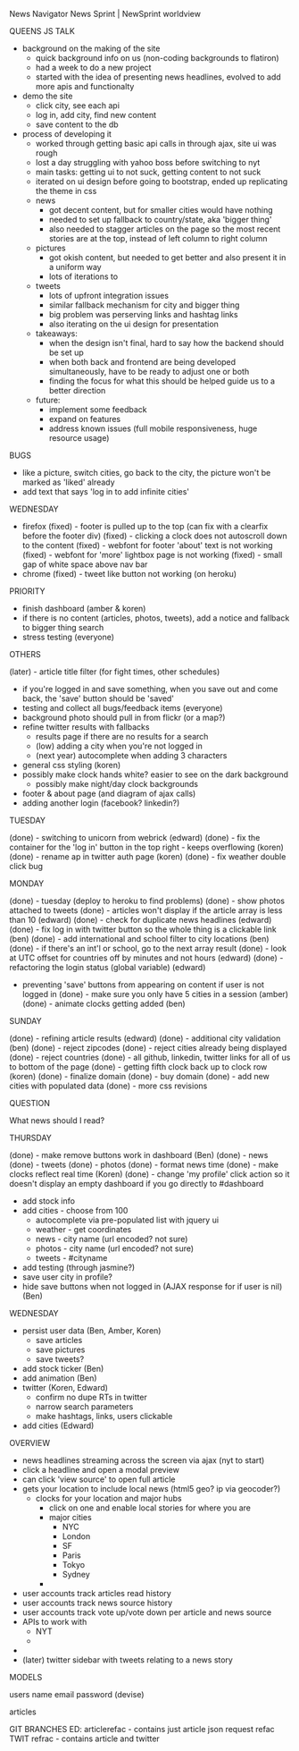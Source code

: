 News Navigator
News Sprint | NewSprint
worldview

QUEENS JS TALK

  - background on the making of the site
    - quick background info on us (non-coding backgrounds to flatiron)
    - had a week to do a new project
    - started with the idea of presenting news headlines, evolved to add more apis and functionalty
  - demo the site
    - click city, see each api
    - log in, add city, find new content
    - save content to the db
  - process of developing it
    - worked through getting basic api calls in through ajax, site ui was rough
    - lost a day struggling with yahoo boss before switching to nyt
    - main tasks: getting ui to not suck, getting content to not suck
    - iterated on ui design before going to bootstrap, ended up replicating the theme in css
    - news
      - got decent content, but for smaller cities would have nothing
      - needed to set up fallback to country/state, aka 'bigger thing'
      - also needed to stagger articles on the page so the most recent stories are at the top, instead of left column to right column
    - pictures
      - got okish content, but needed to get better and also present it in a uniform way
      - lots of iterations to 
    - tweets
      - lots of upfront integration issues
      - similar fallback mechanism for city and bigger thing
      - big problem was perserving links and hashtag links
      - also iterating on the ui design for presentation
    - takeaways:
      - when the design isn't final, hard to say how the backend should be set up
      - when both back and frontend are being developed simultaneously, have to be ready to adjust one or both 
      - finding the focus for what this should be helped guide us to a better direction
    - future:
      - implement some feedback
      - expand on features
      - address known issues (full mobile responsiveness, huge resource usage)


BUGS

- like a picture, switch cities, go back to the city, the picture won't be marked as 'liked' already
- add text that says 'log in to add infinite cities'

WEDNESDAY

- firefox
  (fixed) - footer is pulled up to the top (can fix with a clearfix before the footer div)
  (fixed) - clicking a clock does not autoscroll down to the content
 (fixed) - webfont for footer 'about' text is not working
 (fixed) - webfont for 'more' lightbox page is not working
 (fixed) - small gap of white space above nav bar
- chrome
  (fixed) - tweet like button not working (on heroku)

PRIORITY

- finish dashboard (amber & koren)
- if there is no content (articles, photos, tweets), add a notice and fallback to bigger thing search
- stress testing (everyone)

OTHERS

(later) - article title filter (for fight times, other schedules)
  - if you're logged in and save something, when you save out and come back, the 'save' button should be 'saved'
- testing and collect all bugs/feedback items (everyone)
- background photo should pull in from flickr (or a map?)
- refine twitter results with fallbacks 
  - results page if there are no results for a search
  - (low) adding a city when you're not logged in
  - (next year) autocomplete when adding 3 characters
- general css styling (koren)
- possibly make clock hands white? easier to see on the dark background
  - possibly make night/day clock backgrounds
- footer & about page (and diagram of ajax calls)
- adding another login (facebook? linkedin?)

TUESDAY

(done) - switching to unicorn from webrick (edward)
(done) - fix the container for the 'log in' button in the top right - keeps overflowing (koren)
(done) - rename ap in twitter auth page (koren)
(done) - fix weather double click bug

MONDAY

(done) - tuesday (deploy to heroku to find problems)
(done) - show photos attached to tweets 
(done) - articles won't display if the article array is less than 10 (edward)
(done) - check for duplicate news headlines (edward)
(done) - fix log in with twitter button so the whole thing is a clickable link (ben)
(done) - add international and school filter to city locations (ben)
  (done) - if there's an int'l or school, go to the next array result
(done) - look at UTC offset for countries off by minutes and not hours (edward)
(done) - refactoring the login status (global variable) (edward)
  - preventing 'save' buttons from appearing on content if user is not logged in
(done) - make sure you only have 5 cities in a session (amber)
(done) - animate clocks getting added (ben)

SUNDAY

(done) - refining article results (edward)
(done) - additional city validation (ben)
  (done) - reject zipcodes
  (done) - reject cities already being displayed
  (done) - reject countries
(done) - all github, linkedin, twitter links for all of us to bottom of the page
(done) - getting fifth clock back up to clock row (koren)
(done) - finalize domain
(done) - buy domain
(done) - add new cities with populated data
(done) - more css revisions

QUESTION

What news should I read?

THURSDAY

(done) - make remove buttons work in dashboard (Ben)
  (done) - news
  (done) - tweets
  (done) - photos
(done) - format news time
(done) - make clocks reflect real time (Koren)
(done) - change 'my profile' click action so it doesn't display an empty dashboard if you go directly to #dashboard
- add stock info
- add cities - choose from 100 
  - autocomplete via pre-populated list with jquery ui
  - weather - get coordinates
  - news - city name (url encoded? not sure)
  - photos - city name (url encoded? not sure)
  - tweets - #cityname 
- add testing (through jasmine?)
- save user city in profile?
- hide save buttons when not logged in (AJAX response for if user is nil) (Ben)

WEDNESDAY

- persist user data (Ben, Amber, Koren)
  - save articles
  - save pictures
  - save tweets?
- add stock ticker (Ben)
- add animation (Ben)
- twitter (Koren, Edward)
  - confirm no dupe RTs in twitter
  - narrow search parameters
  - make hashtags, links, users clickable
- add cities (Edward)


OVERVIEW

  - news headlines streaming across the screen via ajax (nyt to start)
  - click a headline and open a modal preview
  - can click 'view source' to open full article
  - gets your location to include local news (html5 geo? ip via geocoder?)
    - clocks for your location and major hubs
      - click on one and enable local stories for where you are
      - major cities
        - NYC
        - London
        - SF
        - Paris
        - Tokyo
        - Sydney
      - 
  - user accounts track articles read history
  - user accounts track news source history
  - user accounts track vote up/vote down per article and news source
  - APIs to work with
    - NYT
    - 
  - 
  - (later) twitter sidebar with tweets relating to a news story

MODELS

  users
    name
    email
    password (devise)


  articles

  GIT BRANCHES
    ED:
      articlerefac - contains just article json request refac 
      TWIT refrac - contains article and twitter


